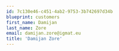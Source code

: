 ```yaml
---
id: 7c130e46-c451-4ab2-9753-3b742697d34b
blueprint: customers
first_name: Damijan
last_name: Zore
email: damijan.zore@igmat.eu
title: 'Damijan Zore'
---
```

